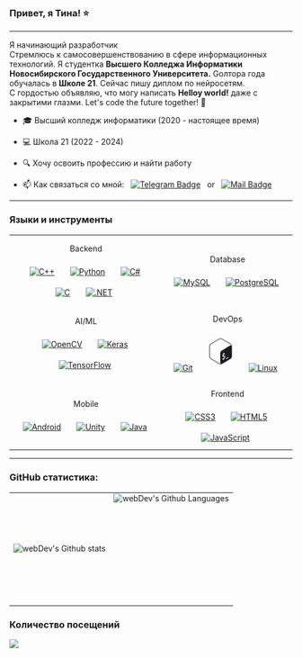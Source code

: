 ### Привет, я Тина! ⭐

---

Я начинающий разработчик &nbsp; <img src="https://media.giphy.com/media/3oKIPnAiaMCws8nOsE/giphy.gif" height=15px width="15px"> <br> 
Стремлюсь к самосовершенствованию в сфере информационных технологий. Я студентка <b>Высшего Колледжа Информатики Новосибирского Государственного Университета.</b>
Gолтора года обучалась в <b>Школе 21</b>. Сейчас пишу диплом по нейросетям.
<br>C гордостью объявляю, что могу написать <b>Нelloy world!</b> даже с закрытими глазми. Let's code the future together! 🚀


- 🎓 Высший колледж информатики (2020 - настоящее время)

- 💻 Школа 21 (2022 - 2024)

- 🔍 Хочу освоить профессию и найти работу

- 📫 Как связаться со мной: &nbsp; [![Telegram Badge](https://img.shields.io/badge/-tina_vor-blue?style=flat&logo=Telegram&logoColor=white)](https://t.me/tina_vor) &nbsp; or &nbsp;
[![Mail Badge](https://img.shields.io/badge/-Mail-red?style=flat&logo=Gmail&logoColor=white)](mailto:tina_vor@mail.ru)

---

### Языки и инструменты

<table align="center">
    <tr>
        <td>
            <p align="center">Backend  
            <div align="center">  
            <a href="https://www.cplusplus.com/" target="_blank"><img style="margin: 10px" src="https://profilinator.rishav.dev/skills-assets/cplusplus-original.svg" alt="C++" height="50" /></a>&nbsp;  
            <a href="https://www.python.org/" target="_blank"><img style="margin: 10px" src="https://profilinator.rishav.dev/skills-assets/python-original.svg" alt="Python" height="50" /></a>&nbsp;  
            <a href="https://docs.microsoft.com/en-us/dotnet/csharp/" target="_blank"><img style="margin: 10px" src="https://profilinator.rishav.dev/skills-assets/csharp-original.svg" alt="C#" height="50" /></a>&nbsp;  
            <a href="https://www.cprogramming.com/" target="_blank"><img style="margin: 10px" src="https://profilinator.rishav.dev/skills-assets/c-original.svg" alt="C" height="50" /></a>&nbsp;  
            <a href="https://dotnet.microsoft.com/download/dotnet-framework" target="_blank"><img style="margin: 10px" src="https://profilinator.rishav.dev/skills-assets/dot-net-original-wordmark.svg" alt=".NET" height="50" /></a> &nbsp; 
            </div>
        </td>
        <td>
            <p align="center">Database  
            <div align="center">  
            <a href="https://www.mysql.com/" target="_blank"><img style="margin: 10px" src="https://profilinator.rishav.dev/skills-assets/mysql-original-wordmark.svg" alt="MySQL" height="50" /></a>&nbsp;  
            <a href="https://www.postgresql.org/" target="_blank"><img style="margin: 10px" src="https://profilinator.rishav.dev/skills-assets/postgresql-original-wordmark.svg" alt="PostgreSQL" height="50" /></a>&nbsp;  
            </div> 
        </td>
    </tr>
    <tr>
        <td>
            <p align="center">AI/ML  
            <div align="center">  
            <a href="https://opencv.org/" target="_blank"><img style="margin: 10px" src="https://profilinator.rishav.dev/skills-assets/opencv-icon.svg" alt="OpenCV" height="50" /></a>&nbsp;  
            <a href="https://keras.io/" target="_blank"><img style="margin: 10px" src="https://profilinator.rishav.dev/skills-assets/keras.png" alt="Keras" height="50" /></a>&nbsp; 
            <a href="https://www.tensorflow.org/" target="_blank"><img style="margin: 10px" src="https://profilinator.rishav.dev/skills-assets/tensorflow-icon.svg" alt="TensorFlow" height="50" /></a>&nbsp;  
            </div>  
        </td>
        <td>
             <p align="center">DevOps  
            <div align="center">  
            <a href="https://github.com/" target="_blank"><img style="margin: 10px" src="https://profilinator.rishav.dev/skills-assets/git-scm-icon.svg" alt="Git" height="50" /></a>&nbsp;  
            <a href="https://www.gnu.org/software/bash/" target="_blank"><img style="margin: 10px" src="image/bush.jpg"  alt="Bash" height="50" /></a>&nbsp;
            <a href="https://www.linux.org/" target="_blank"><img style="margin: 10px" src="https://profilinator.rishav.dev/skills-assets/linux-original.svg" alt="Linux" height="50" /></a> &nbsp; 
            </div>
        </td>
    </tr>
    <tr>
        <td>
            <p align="center">Mobile 
            <div align="center">  
            <a href="https://www.android.com/intl/en_in/" target="_blank"><img style="margin: 10px" src="https://profilinator.rishav.dev/skills-assets/android-original-wordmark.svg" alt="Android" height="50" /></a>&nbsp;  
            <a href="https://unity.com/" target="_blank"><img style="margin: 10px" src="https://profilinator.rishav.dev/skills-assets/unity.png" alt="Unity" height="50" /></a>&nbsp; 
            <a href="https://www.java.com/" target="_blank"><img style="margin: 10px" src="https://profilinator.rishav.dev/skills-assets/java-original-wordmark.svg" alt="Java" height="50" /></a>&nbsp;  
            </div>
        </td>
        <td>
            <p align="center">Frontend  
            <div align="center">  
            <a href="https://www.w3schools.com/css/" target="_blank"><img style="margin: 10px" src="https://profilinator.rishav.dev/skills-assets/css3-original-wordmark.svg" alt="CSS3" height="50" /></a>&nbsp;  
            <a href="https://en.wikipedia.org/wiki/HTML5" target="_blank"><img style="margin: 10px" src="https://profilinator.rishav.dev/skills-assets/html5-original-wordmark.svg" alt="HTML5" height="50" /></a>&nbsp;  
            <a href="https://www.javascript.com/" target="_blank"><img style="margin: 10px" src="https://profilinator.rishav.dev/skills-assets/javascript-original.svg" alt="JavaScript" height="50" /></a> &nbsp; 
            </div>  
        </td>
    </tr>
</table>

---

### GitHub статистика:

<table align="center">
  <tr>
    <td>
      <img align="left" src="https://github-readme-stats.vercel.app/api?username=TinaVor&show_icons=true&count_private=true&hide_border=true&theme=vision-friendly-dark"" alt="webDev's Github stats" />
    </td>
    <td>
      <img height="195px" align="right" alt="webDev's Github Languages" src="https://github-readme-stats-sigma-five.vercel.app/api/top-langs/?username=TinaVor&layout=compact&hide_border=true&theme=vision-friendly-dark" />
    </td>
  </tr>
</table>

### Количество посещений

<img align="left" src="https://profile-counter.glitch.me/TinaVor/count.svg"/>
